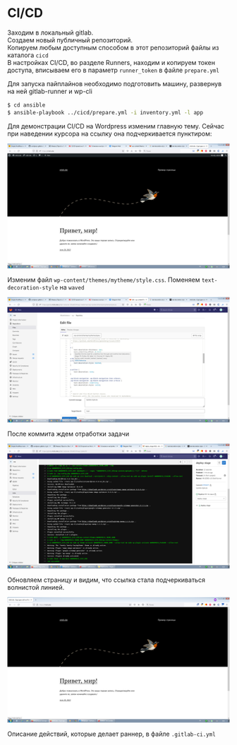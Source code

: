 # CI/CD

Заходим в локальный gitlab.  
Создаем новый публичный репозиторий.  
Копируем любым доступным способом в этот репозиторий файлы из каталога `cicd`  
В настройках CI/CD, во разделе Runners, находим и копируем токен доступа, вписываем его в параметр `runner_token` в файле `prepare.yml` 

Для запуска пайплайнов необходимо подготовить машину, развернув на ней gitlab-runner и wp-cli
```bash
$ cd ansible
$ ansible-playbook ../cicd/prepare.yml -i inventory.yml -l app 
```
Для демонстрации CI/CD на Wordpress изменим главную тему. Сейчас при наведении курсора на ссылку она подчеркивается пунктиром:
  
![](/screenshots/cicd1.png)  

Изменим файл `wp-content/themes/mytheme/style.css`. Поменяем `text-decoration-style` на `waved`
  
![](/screenshots/cicd2.png)  
  
После коммита ждем отработки задачи
  
![](/screenshots/cicd3.png)  
  
Обновляем страницу и видим, что ссылка стала подчеркиваться волнистой линией.
  
![](/screenshots/cicd4.png)
  
Описание действий, которые делает раннер, в файле `.gitlab-ci.yml`
